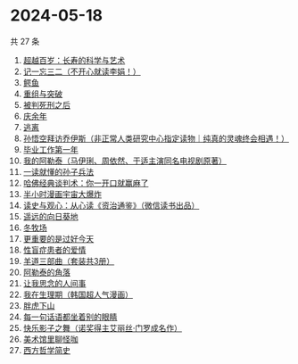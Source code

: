 # 2024-05-18

共 27 条

<!-- BEGIN WEREAD -->
<!-- 最后更新时间 2024-05-18 08:02:29 +0800 -->
1. [超越百岁：长寿的科学与艺术](https://weread.qq.com/web/bookDetail/12f326c0813ab8d88g015fdf)
1. [记一忘三二（不开心就读李娟！）](https://weread.qq.com/web/bookDetail/f1c321d0813ab6e60g0141c1)
1. [鳄鱼](https://weread.qq.com/web/bookDetail/44832c50813ab8d99g01612b)
1. [重组与突破](https://weread.qq.com/web/bookDetail/67e32950813ab8db0g017351)
1. [被判死刑之后](https://weread.qq.com/web/bookDetail/e88324f0813ab8d1dg013d49)
1. [庆余年](https://weread.qq.com/web/bookDetail/0ae32be0570f000ae1bf155)
1. [逃离](https://weread.qq.com/web/bookDetail/3cf3255071d2e86f3cf3371)
1. [孙悟空拜访乔伊斯（非正常人类研究中心指定读物｜纯真的灵魂终会相遇！）](https://weread.qq.com/web/bookDetail/875323e0813ab8d1dg012f9c)
1. [毕业工作第一年](https://weread.qq.com/web/bookDetail/57c32d50813ab8d2cg0157ab)
1. [我的阿勒泰（马伊琍、周依然、于适主演同名电视剧原著）](https://weread.qq.com/web/bookDetail/6e732140813ab6e60g013caf)
1. [一读就懂的孙子兵法](https://weread.qq.com/web/bookDetail/500327c0813ab8bb3g01417a)
1. [哈佛经典谈判术：你一开口就赢麻了](https://weread.qq.com/web/bookDetail/bf032c7072103ce5bf0568a)
1. [半小时漫画宇宙大爆炸](https://weread.qq.com/web/bookDetail/3e9321f07277f0223e98277)
1. [读史与观心：从心读《资治通鉴》（微信读书出品）](https://weread.qq.com/web/bookDetail/e2c32c40813ab8651g015fc1)
1. [遥远的向日葵地](https://weread.qq.com/web/bookDetail/71932380717ea7b7719501e)
1. [冬牧场](https://weread.qq.com/web/bookDetail/d1d32fa053b924d1d0ac0a5)
1. [更重要的是过好今天](https://weread.qq.com/web/bookDetail/b7b32f90813ab8d32g015dd6)
1. [性盲症患者的爱情](https://weread.qq.com/web/bookDetail/79e32ed05e1c4579e68fd8c)
1. [羊道三部曲（套装共3册）](https://weread.qq.com/web/bookDetail/d1632540813ab718bg0197fc)
1. [阿勒泰的角落](https://weread.qq.com/web/bookDetail/ee0320b053b925ee0519857)
1. [让我思念的人间事](https://weread.qq.com/web/bookDetail/0cf325a0813ab89aag010369)
1. [我在生理期（韩国超人气漫画）](https://weread.qq.com/web/bookDetail/a6732370813ab8bb3g012206)
1. [胖虎下山](https://weread.qq.com/web/bookDetail/cf532a2072808015cf561c1)
1. [每一句话语都坐着别的眼睛](https://weread.qq.com/web/bookDetail/59832b70813ab8289g013955)
1. [快乐影子之舞（诺奖得主艾丽丝·门罗成名作）](https://weread.qq.com/web/bookDetail/823322f0813ab85c3g01267b)
1. [美术馆里聊怪咖](https://weread.qq.com/web/bookDetail/b2132dc071600c2cb217454)
1. [西方哲学简史](https://weread.qq.com/web/bookDetail/3343271052cf09334242116)
<!-- END WEREAD -->